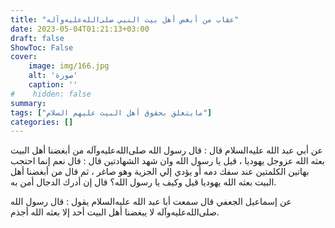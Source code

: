 ```yaml
---
title: "عقاب من أبغض أهل بيت النبي صلى‌الله‌عليه‌وآله"
date: 2023-05-04T01:21:13+03:00
draft: false
ShowToc: False
cover:
    image: img/166.jpg
    alt: 'صورة'
    caption: ''
#    hidden: false
summary: 
tags: ["مايتعلق بحقوق أهل البيت عليهم السلام"]
categories: []
---
```

عن أبي عبد الله عليه‌السلام قال : قال رسول الله صلى‌الله‌عليه‌وآله من أبغضنا أهل البيت
بعثه الله عزوجل يهوديا ، قيل يا رسول الله وان شهد الشهادتين قال : قال
نعم إنما احتجب بهاتين الكلمتين عند سفك دمه أو يؤدي إلي الجزية وهو
صاغر ، ثم قال من أبغضنا أهل البيت بعثه الله يهوديا قيل وكيف
يا رسول الله؟ قال إن أدرك الدجال أمن به.

عن إسماعيل الجعفي قال سمعت
أبا عبد الله عليه‌السلام يقول : قال رسول الله صلى‌الله‌عليه‌وآله لا يبغضنا أهل البيت أحد
إلا بعثه الله أجذم.


